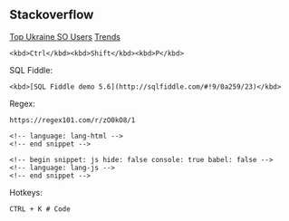 Stackoverflow
-

[Top Ukraine SO Users](http://data.stackexchange.com/stackoverflow/query/428486/top-ukraine-so-users)
[Trends](https://insights.stackoverflow.com/trends?tags=python%2Cjavascript%2Cjava%2Cc%23%2Cphp%2Cc%2B%2B&utm_source=so-owned&utm_medium=blog&utm_campaign=gen-blog&utm_content=blog-link&utm_term=incredible-growth-python)

````
<kbd>Ctrl</kbd><kbd>Shift</kbd><kbd>P</kbd>
````

SQL Fiddle:
````
<kbd>[SQL Fiddle demo 5.6](http://sqlfiddle.com/#!9/0a259/23)</kbd>
````

Regex:
````
https://regex101.com/r/zO0kO8/1
````

````
<!-- language: lang-html -->
<!-- end snippet -->

<!-- begin snippet: js hide: false console: true babel: false -->
<!-- language: lang-js -->
<!-- end snippet -->
````

Hotkeys:
````
CTRL + K # Code
````
